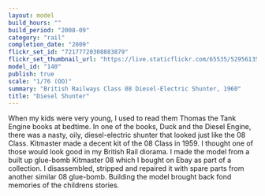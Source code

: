```yaml
---
layout: model
build_hours: ""
build_period: "2008-09"
category: "rail"
completion_date: "2009"
flickr_set_id: "72177720308883879"
flickr_set_thumbnail_url: "https://live.staticflickr.com/65535/52956135022_04f1a5a234_m.jpg"
model_id: "140"
publish: true
scale: "1/76 (OO)"
summary: "British Railways Class 08 Diesel-Electric Shunter, 1960"
title: "Diesel Shunter"
---
```


When my kids were very young, I used to read them Thomas the Tank Engine books at bedtime. In one of the books, Duck and the Diesel Engine, there was a nasty, oily, diesel-electric shunter that looked just like the 08 Class. Kitmaster made a decent kit of the 08 Class in 1959. I thought one of those would look good in my British Rail diorama.  I made the model from a built up glue-bomb Kitmaster 08 which I bought on Ebay as part of a collection. I disassembled, stripped and repaired it with spare parts from another similar 08 glue-bomb. Building the model brought back fond memories of the childrens stories.
